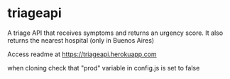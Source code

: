 # triageapi
A triage API that receives symptoms and returns an urgency score. It also returns the nearest hospital (only in Buenos Aires)

Access readme at https://triageapi.herokuapp.com

when cloning check that "prod" variable in config.js is set to false
